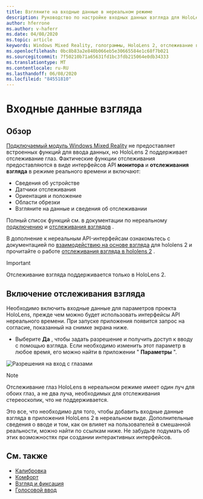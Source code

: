 ```yaml
---
title: Взгляните на входные данные в нереальном режиме
description: Руководство по настройке входных данных взгляда для HoloLens и нереального модуля
author: hferrone
ms.author: v-haferr
ms.date: 04/08/2020
ms.topic: article
keywords: Windows Mixed Reality, голограммы, HoloLens 2, отслеживание глаз, входные данные с головного экрана, нереалная подсистема
ms.openlocfilehash: 0bc8b83a2e840b066eb5e30665584e1c68f7b021
ms.sourcegitcommit: 7f50210b71a65631fd1bc3fdb215064e0db34333
ms.translationtype: MT
ms.contentlocale: ru-RU
ms.lasthandoff: 06/08/2020
ms.locfileid: "84551810"
---
```

# <a name="gaze-input"></a>Входные данные взгляда

## <a name="overview"></a>Обзор

[Подключаемый модуль Windows Mixed Reality](https://docs.unrealengine.com/Platforms/VR/WMR/index.html) не предоставляет встроенных функций для ввода данных, но HoloLens 2 поддерживает отслеживание глаз. Фактические функции отслеживания предоставляются в виде интерфейсов API **монитора** и **отслеживания взгляда** в режиме реального времени и включают:

- Сведения об устройстве
- Датчики отслеживания
- Ориентация и положение
- Области обрезки
- Взгляните на данные и сведения об отслеживании

Полный список функций см. в документации по нереальному [подключению](https://docs.unrealengine.com/BlueprintAPI/Input/HeadMountedDisplay/index.html) и [отслеживания взглядов](https://docs.unrealengine.com/BlueprintAPI/EyeTracking/index.html) .

В дополнение к нереальным API-интерфейсам ознакомьтесь с документацией по [взаимодействию на основе взгляда](eye-gaze-interaction.md) для hololens 2 и прочитайте о работе [отслеживания взгляда в hololens 2](https://docs.microsoft.com/windows/mixed-reality/eye-tracking) .

> [!IMPORTANT]
> Отслеживание взгляда поддерживается только в HoloLens 2.

## <a name="enabling-eye-tracking"></a>Включение отслеживания взгляда
Необходимо включить входные данные для параметров проекта HoloLens, прежде чем можно будет использовать интерфейсы API нереального времени. При запуске приложения появится запрос на согласие, показанный на снимке экрана ниже.

- Выберите **Да** , чтобы задать разрешение и получить доступ к вводу с помощью взгляда. Если необходимо изменить этот параметр в любое время, его можно найти в приложении " **Параметры** ".

![Разрешения на вход с глазами](images/unreal/eye-input-permissions.png)

> [!NOTE] 
> Отслеживание глаз HoloLens в нереальном режиме имеет один луч для обоих глаз, а не два луча, необходимых для отслеживания стереоскопик, что не поддерживается.

Это все, что необходимо для того, чтобы добавить входные данные взгляда в приложения HoloLens 2 в нереальном виде. Дополнительные сведения о вводе и том, как он влияет на пользователей в смешанной реальности, можно найти по ссылкам ниже. Не забудьте подумать об этих возможностях при создании интерактивных интерфейсов.

## <a name="see-also"></a>См. также
* [Калибровка](calibration.md)
* [Комфорт](comfort.md)
* [Взгляд и фиксация](gaze-and-commit.md)
* [Голосовой ввод](voice-design.md)
